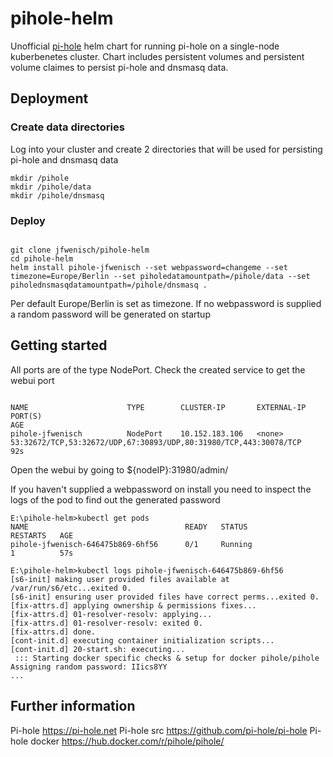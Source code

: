 
# pihole-helm
Unofficial [pi-hole](https://pi-hole.net) helm chart for running pi-hole on a single-node kuberbenetes cluster. Chart includes persistent volumes and persistent volume claimes to persist pi-hole and dnsmasq data.
  

## Deployment

### Create data directories
Log into your cluster and create 2 directories that will be used for persisting pi-hole and dnsmasq data

```
mkdir /pihole
mkdir /pihole/data
mkdir /pihole/dnsmasq

```

### Deploy

  

```

git clone jfwenisch/pihole-helm
cd pihole-helm
helm install pihole-jfwenisch --set webpassword=changeme --set timezone=Europe/Berlin --set piholedatamountpath=/pihole/data --set piholednsmasqdatamountpath=/pihole/dnsmasq .

```

Per default Europe/Berlin is set as timezone. If no webpassword is supplied a random password will be generated on startup


## Getting started
All ports are of the type NodePort. Check the created service to get the webui port

```

NAME                      TYPE        CLUSTER-IP       EXTERNAL-IP   PORT(S)                                                             AGE
pihole-jfwenisch          NodePort    10.152.183.106   <none>        53:32672/TCP,53:32672/UDP,67:30893/UDP,80:31980/TCP,443:30078/TCP   92s

```

Open the webui by going to ${nodeIP}:31980/admin/

If you haven't supplied a webpassword on install you need to inspect the logs of the pod to find out the generated password

```
E:\pihole-helm>kubectl get pods
NAME                                   READY   STATUS                  RESTARTS   AGE
pihole-jfwenisch-646475b869-6hf56      0/1     Running                 1          57s
```

```
E:\pihole-helm>kubectl logs pihole-jfwenisch-646475b869-6hf56
[s6-init] making user provided files available at /var/run/s6/etc...exited 0.
[s6-init] ensuring user provided files have correct perms...exited 0.
[fix-attrs.d] applying ownership & permissions fixes...
[fix-attrs.d] 01-resolver-resolv: applying...
[fix-attrs.d] 01-resolver-resolv: exited 0.
[fix-attrs.d] done.
[cont-init.d] executing container initialization scripts...
[cont-init.d] 20-start.sh: executing...
 ::: Starting docker specific checks & setup for docker pihole/pihole
Assigning random password: IIics8YY
...
```
  
## Further information

Pi-hole   https://pi-hole.net 
Pi-hole src https://github.com/pi-hole/pi-hole
Pi-hole docker https://hub.docker.com/r/pihole/pihole/
  




